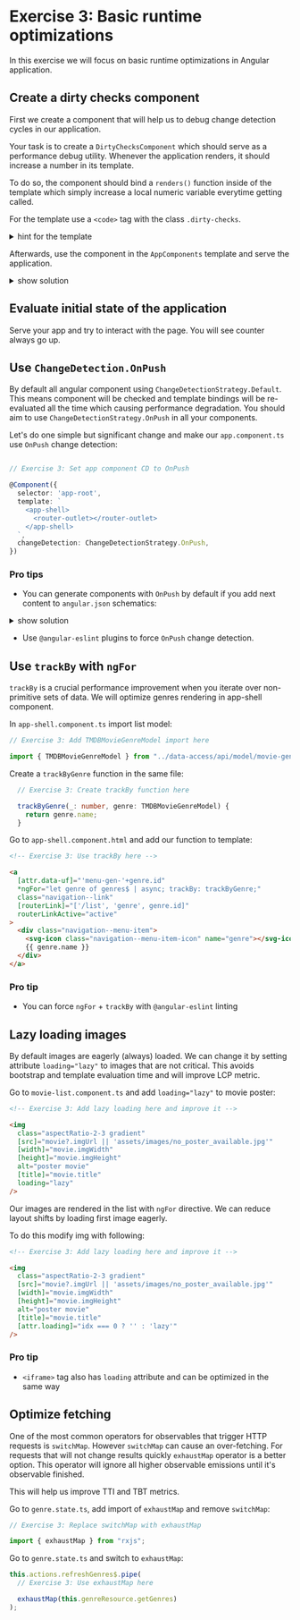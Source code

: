 # Exercise 3: Basic runtime optimizations

In this exercise we will focus on basic runtime optimizations in Angular application.

## Create a dirty checks component

First we create a component that will help us to debug change detection cycles in our application.

Your task is to create a `DirtyChecksComponent` which should serve as a performance debug utility.
Whenever the application renders, it should increase a number in its template.

To do so, the component should bind a `renders()` function inside of the template which
simply increase a local numeric variable everytime getting called.

For the template use a `<code>` tag with the class `.dirty-checks`.

<details>
    <summary>hint for the template</summary>

```html
<code class="dirty-checks">({{ renders() }})</code> 
```
</details>

Afterwards, use the component in the `AppComponents` template and serve the application.

<details>
    <summary>show solution</summary>

Go to `shared` folder. Create `dirty-checks.component.ts` file with following content:

```typescript
import { Component, ElementRef, NgModule } from "@angular/core";

@Component({
  selector: "dirty-checks",
  template: ` <code class="dirty-checks">({{ renders() }})</code> `,
})
export class DirtyChecksComponent {
  private _renders = 0;

  renders() {
    return ++this._renders;
  }
}

@NgModule({
  declarations: [DirtyChecksComponent],
  exports: [DirtyChecksComponent],
})
export class DirtyChecksComponentModule {}
```

Add import in `app.module.ts`:

```typescript
// Exercise 3: Include dirty checks module import here.

import { DirtyChecksComponentModule } from "./shared/dirty-checks.component";
```

And include it.

```typescript
// Exercise 3: Include dirty checks module
    DirtyChecksModule,
```

Add `<dirty-checks>` component in `app.component.ts` template:

```html
template: `
<!-- Exercise 3: Add dirty checks here -->
<app-shell>
  <dirty-checks></dirty-checks>
  <router-outlet></router-outlet>
</app-shell>
`,
```

</details>

## Evaluate initial state of the application

Serve your app and try to interact with the page. You will see counter always go up.

## Use `ChangeDetection.OnPush`

By default all angular component using `ChangeDetectionStrategy.Default`.
This means component will be checked and template bindings will be re-evaluated all the time which causing performance degradation.
You should aim to use `ChangeDetectionStrategy.OnPush` in all your components.

Let's do one simple but significant change and make our `app.component.ts` use `OnPush` change detection:

```typescript

// Exercise 3: Set app component CD to OnPush

@Component({
  selector: 'app-root',
  template: `
    <app-shell>
      <router-outlet></router-outlet>
    </app-shell>
  `,
  changeDetection: ChangeDetectionStrategy.OnPush,
})
```

### Pro tips

- You can generate components with `OnPush` by default if you add next content to `angular.json` schematics:

<details>
    <summary>show solution</summary>

```json
{
  "schematics": {
    "@schematics/angular": {
      "component": {
        "changeDetection": "OnPush"
      }
    }
  }
}
```

</details>

- Use `@angular-eslint` plugins to force `OnPush` change detection.

## Use `trackBy` with `ngFor`

`trackBy` is a crucial performance improvement when you iterate over non-primitive sets of data.
We will optimize genres rendering in app-shell component.

In `app-shell.component.ts` import list model:

```typescript
// Exercise 3: Add TMDBMovieGenreModel import here

import { TMDBMovieGenreModel } from "../data-access/api/model/movie-genre.model";
```

Create a `trackByGenre` function in the same file:

```typescript
  // Exercise 3: Create trackBy function here

  trackByGenre(_: number, genre: TMDBMovieGenreModel) {
    return genre.name;
  }
```

Go to `app-shell.component.html` and add our function to template:

```html
<!-- Exercise 3: Use trackBy here -->

<a
  [attr.data-uf]="'menu-gen-'+genre.id"
  *ngFor="let genre of genres$ | async; trackBy: trackByGenre;"
  class="navigation--link"
  [routerLink]="['/list', 'genre', genre.id]"
  routerLinkActive="active"
>
  <div class="navigation--menu-item">
    <svg-icon class="navigation--menu-item-icon" name="genre"></svg-icon>
    {{ genre.name }}
  </div>
</a>
```

### Pro tip

- You can force `ngFor` + `trackBy` with `@angular-eslint` linting

## Lazy loading images

By default images are eagerly (always) loaded. We can change it by setting attribute `loading="lazy"` to images that are not critical.
This avoids bootstrap and template evaluation time and will improve LCP metric.

Go to `movie-list.component.ts` and add `loading="lazy"` to movie poster:

```html
<!-- Exercise 3: Add lazy loading here and improve it -->

<img
  class="aspectRatio-2-3 gradient"
  [src]="movie?.imgUrl || 'assets/images/no_poster_available.jpg'"
  [width]="movie.imgWidth"
  [height]="movie.imgHeight"
  alt="poster movie"
  [title]="movie.title"
  loading="lazy"
/>
```

Our images are rendered in the list with `ngFor` directive. We can reduce layout shifts by loading first image eagerly.

To do this modify img with following:

```html
<!-- Exercise 3: Add lazy loading here and improve it -->

<img
  class="aspectRatio-2-3 gradient"
  [src]="movie?.imgUrl || 'assets/images/no_poster_available.jpg'"
  [width]="movie.imgWidth"
  [height]="movie.imgHeight"
  alt="poster movie"
  [title]="movie.title"
  [attr.loading]="idx === 0 ? '' : 'lazy'"
/>
```

### Pro tip

- `<iframe>` tag also has `loading` attribute and can be optimized in the same way

## Optimize fetching

One of the most common operators for observables that trigger HTTP requests is `switchMap`.
However `switchMap` can cause an over-fetching. For requests that will not change results quickly `exhaustMap` operator is a better option.
This operator will ignore all higher observable emissions until it's observable finished.

This will help us improve TTI and TBT metrics.

Go to `genre.state.ts`, add import of `exhaustMap` and remove `switchMap`:

```typescript
// Exercise 3: Replace switchMap with exhaustMap

import { exhaustMap } from "rxjs";
```

Go to `genre.state.ts` and switch to `exhaustMap`:

```typescript
this.actions.refreshGenres$.pipe(
  // Exercise 3: Use exhaustMap here

  exhaustMap(this.genreResource.getGenres)
);
```
